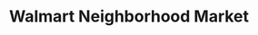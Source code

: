---
title: "Walmart Neighborhood Market"
url: /mcallen/walmart-neighborhood-market/
shop: Supermarkt
---